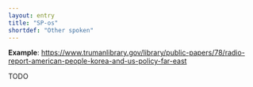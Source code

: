 ```yaml
---
layout: entry
title: "SP-os"
shortdef: "Other spoken"
---
```


**Example**: <https://www.trumanlibrary.gov/library/public-papers/78/radio-report-american-people-korea-and-us-policy-far-east>

<!-- details -->

TODO
